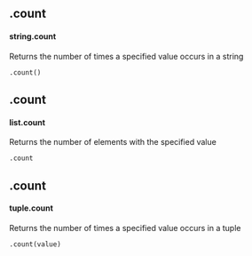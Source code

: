 ## .count
#### string.count
Returns the number of times a specified value occurs in a string
```
.count()
```

## .count
#### list.count
Returns the number of elements with the specified value
```
.count
```

## .count
#### tuple.count
Returns the number of times a specified value occurs in a tuple
```
.count(value)
```